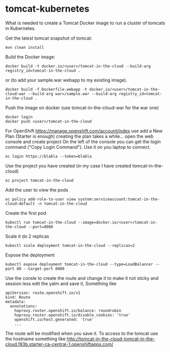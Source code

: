 # tomcat-kubernetes
What is needed to create a Tomcat Docker image to run a cluster of tomcats in Kubernetes. 

Get the latest tomcat snapshot of tomcat:
```
mvn clean install
```
Build the Docker image:
```
docker build -t docker.io/<user>/tomcat-in-the-cloud --build-arg registry_id=tomcat-in-the-cloud .
```
or (to add your sample.war webapp to my existing image).
```
docker build -f Dockerfile.webapp -t docker.io/<user>/tomcat-in-the-cloud-war --build-arg war=/sample.war --build-arg registry_id=tomcat-in-the-cloud .
```
Push the image on docker (use tomcat-in-the-cloud-war for the war one)
```
docker login
docker push <user>/tomcat-in-the-cloud
```

For OpenShift
https://manage.openshift.com/account/index use add a New Plan (Starter is enough) creating the plan takes a while...
open the web console and create project
On the left of the console you can get the login command ("Copy Login Command"). Use it on you laptop to connect.
```
oc login https://blabla --token=blabla
```
Use the project you have created (in my case I have created tomcat-in-the-cloud)
```
oc project tomcat-in-the-cloud
```
Add the user to view the pods
```
oc policy add-role-to-user view system:serviceaccount:tomcat-in-the-cloud:default -n tomcat-in-the-cloud
```
Create the first pod
```
kubectl run tomcat-in-the-cloud --image=docker.io/<user>/tomcat-in-the-cloud --port=8080
```
Scale it do 2 replicas
```
kubectl scale deployment tomcat-in-the-cloud --replicas=2
```
Expose the deployment
```
kubectl expose deployment tomcat-in-the-cloud --type=LoadBalancer --port 80 --target-port 8080
```
Use the consle to create the route and change it to make it not sticky and session less edit the yalm and save it, Something like
```
apiVersion: route.openshift.io/v1
kind: Route
metadata:
  annotations:
    haproxy.router.openshift.io/balance: roundrobin
    haproxy.router.openshift.io/disable_cookies: 'true'
    openshift.io/host.generated: 'true'
    ...
```
The route will be modified when you save it.
To access to the tomcat use the hostname something like
http://tomcat-in-the-cloud-tomcat-in-the-cloud.193b.starter-ca-central-1.openshiftapps.com/



